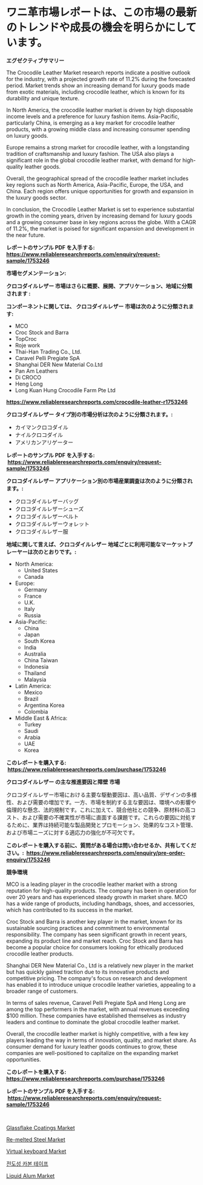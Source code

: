 <p><h1>ワニ革市場レポートは、この市場の最新のトレンドや成長の機会を明らかにしています。</h1></p><p><strong>エグゼクティブサマリー</strong></p>
<p><p>The Crocodile Leather Market research reports indicate a positive outlook for the industry, with a projected growth rate of 11.2% during the forecasted period. Market trends show an increasing demand for luxury goods made from exotic materials, including crocodile leather, which is known for its durability and unique texture.</p><p>In North America, the crocodile leather market is driven by high disposable income levels and a preference for luxury fashion items. Asia-Pacific, particularly China, is emerging as a key market for crocodile leather products, with a growing middle class and increasing consumer spending on luxury goods.</p><p>Europe remains a strong market for crocodile leather, with a longstanding tradition of craftsmanship and luxury fashion. The USA also plays a significant role in the global crocodile leather market, with demand for high-quality leather goods.</p><p>Overall, the geographical spread of the crocodile leather market includes key regions such as North America, Asia-Pacific, Europe, the USA, and China. Each region offers unique opportunities for growth and expansion in the luxury goods sector.</p><p>In conclusion, the Crocodile Leather Market is set to experience substantial growth in the coming years, driven by increasing demand for luxury goods and a growing consumer base in key regions across the globe. With a CAGR of 11.2%, the market is poised for significant expansion and development in the near future.</p></p>
<p><strong>レポートのサンプル PDF を入手する: <a href="https://www.reliableresearchreports.com/enquiry/request-sample/1753246">https://www.reliableresearchreports.com/enquiry/request-sample/1753246</a></strong></p>
<p><strong>市場セグメンテーション:</strong></p>
<p><strong> クロコダイルレザー 市場はさらに概要、展開、アプリケーション、地域に分類されます :</strong></p>
<p><strong>コンポーネントに関しては、 クロコダイルレザー 市場は次のように分類されます: &nbsp;</strong></p>
<p><ul><li>MCO</li><li>Croc Stock and Barra</li><li>TopCroc</li><li>Roje work</li><li>Thai-Han Trading Co., Ltd.</li><li>Caravel Pelli Pregiate SpA</li><li>Shanghai DER New Material Co.Ltd</li><li>Pan Am Leathers</li><li>Di CROCO</li><li>Heng Long</li><li>Long Kuan Hung Crocodile Farm Pte Ltd</li></ul></p>
<p><strong><a href="https://www.reliableresearchreports.com/crocodile-leather-r1753246">https://www.reliableresearchreports.com/crocodile-leather-r1753246</a></strong></p>
<p><strong> クロコダイルレザー タイプ別の市場分析は次のように分類されます。:</strong></p>
<p><ul><li>カイマンクロコダイル</li><li>ナイルクロコダイル</li><li>アメリカンアリゲーター</li></ul></p>
<p><strong>レポートのサンプル PDF を入手する: &nbsp;<a href="https://www.reliableresearchreports.com/enquiry/request-sample/1753246">https://www.reliableresearchreports.com/enquiry/request-sample/1753246</a></strong></p>
<p><strong> クロコダイルレザー アプリケーション別の市場産業調査は次のように分類されます。:</strong></p>
<p><ul><li>クロコダイルレザーバッグ</li><li>クロコダイルレザーシューズ</li><li>クロコダイルレザーベルト</li><li>クロコダイルレザーウォレット</li><li>クロコダイルレザー服</li></ul></p>
<p><strong>地域に関して言えば、クロコダイルレザー 地域ごとに利用可能なマーケットプレーヤーは次のとおりです。:</strong></p>
<p><ul>
    <li>
        North America:
        <ul>
            <li>United States</li>
            <li>Canada</li>
        </ul>
    </li>
    <li>
        Europe:
        <ul>
            <li>Germany</li>
            <li>France</li>
            <li>U.K.</li>
            <li>Italy</li>
            <li>Russia</li>
        </ul>
    </li>
    <li>
        Asia-Pacific:
        <ul>
            <li>China</li>
            <li>Japan</li>
            <li>South Korea</li>
            <li>India</li>
            <li>Australia</li>
            <li>China Taiwan</li>
            <li>Indonesia</li>
            <li>Thailand</li>
            <li>Malaysia</li>
        </ul>
    </li>
    <li>
        Latin America:
        <ul>
            <li>Mexico</li>
            <li>Brazil</li>
            <li>Argentina Korea</li>
            <li>Colombia</li>
        </ul>
    </li>
    <li>
        Middle East & Africa:
        <ul>
            <li>Turkey</li>
            <li>Saudi</li>
            <li>Arabia</li>
            <li>UAE</li>
            <li>Korea</li>
        </ul>
    </li>
    </ul></p>
<p><strong>このレポートを購入する: &nbsp;<a href="https://www.reliableresearchreports.com/purchase/1753246">https://www.reliableresearchreports.com/purchase/1753246</a></strong></p>
<p><strong>クロコダイルレザー の主な推進要因と障壁 市場</strong></p>
<p><p>クロコダイルレザー市場における主要な駆動要因は、高い品質、デザインの多様性、および需要の増加です。一方、市場を制約する主な要因は、環境への影響や倫理的な懸念、法的規制です。これに加えて、競合他社との競争、原材料の高コスト、および需要の不確実性が市場に直面する課題です。これらの要因に対処するために、業界は持続可能な製品開発とプロモーション、効果的なコスト管理、および市場ニーズに対する適応力の強化が不可欠です。</p></p>
<p><strong>このレポートを購入する前に、質問がある場合は問い合わせるか、共有してください。:&nbsp; <a href="https://www.reliableresearchreports.com/enquiry/pre-order-enquiry/1753246">https://www.reliableresearchreports.com/enquiry/pre-order-enquiry/1753246</a></strong></p>
<p><strong>競争環境</strong></p>
<p><p>MCO is a leading player in the crocodile leather market with a strong reputation for high-quality products. The company has been in operation for over 20 years and has experienced steady growth in market share. MCO has a wide range of products, including handbags, shoes, and accessories, which has contributed to its success in the market.</p><p>Croc Stock and Barra is another key player in the market, known for its sustainable sourcing practices and commitment to environmental responsibility. The company has seen significant growth in recent years, expanding its product line and market reach. Croc Stock and Barra has become a popular choice for consumers looking for ethically produced crocodile leather products.</p><p>Shanghai DER New Material Co., Ltd is a relatively new player in the market but has quickly gained traction due to its innovative products and competitive pricing. The company's focus on research and development has enabled it to introduce unique crocodile leather varieties, appealing to a broader range of customers.</p><p>In terms of sales revenue, Caravel Pelli Pregiate SpA and Heng Long are among the top performers in the market, with annual revenues exceeding $100 million. These companies have established themselves as industry leaders and continue to dominate the global crocodile leather market.</p><p>Overall, the crocodile leather market is highly competitive, with a few key players leading the way in terms of innovation, quality, and market share. As consumer demand for luxury leather goods continues to grow, these companies are well-positioned to capitalize on the expanding market opportunities.</p></p>
<p><strong>このレポートを購入する: &nbsp; <a href="https://www.reliableresearchreports.com/purchase/1753246">https://www.reliableresearchreports.com/purchase/1753246</a></strong></p>
<p><strong>レポートのサンプル PDF を入手する: &nbsp;<a href="https://www.reliableresearchreports.com/enquiry/request-sample/1753246">https://www.reliableresearchreports.com/enquiry/request-sample/1753246</a></strong><strong></strong></p>
<p>&nbsp;</p>
<p><p><a href="https://www.linkedin.com/pulse/glassflake-coatings-market-size-2024-2031-global-industrial-jybse?trackingId=YC8eLflSFhPs091wob7FGg%3D%3D">Glassflake Coatings Market</a></p><p><a href="https://www.linkedin.com/pulse/re-melted-steel-market-size-global-industry-overview-segmentation-ohlre?trackingId=1GmiwQt8m6W5SBPRsPh2Gw%3D%3D">Re-melted Steel Market</a></p><p><a href="https://github.com/markusgodoy/Market-Research-Report-List-2/blob/main/virtual-keyboard-market.md">Virtual keyboard Market</a></p><p><a href="https://medium.com/@carmellalang1/%EC%A0%84%EB%8F%84%EC%84%B1-%ED%83%84%EC%86%8C-%ED%85%8C%EC%9D%B4%ED%94%84-%EC%8B%9C%EC%9E%A5-%EA%B7%9C%EB%AA%A8-%EB%B0%8F-%EC%8B%9C%EC%9E%A5-%EB%8F%99%ED%96%A5-%EC%99%84%EB%B2%BD%ED%95%9C-%EC%82%B0%EC%97%85-%EA%B0%9C%EC%9A%94-2024%EB%85%84%EB%B6%80%ED%84%B0-2031%EB%85%84-de66b01ae7d3">전도성 카본 테이프</a></p><p><a href="https://issuu.com/reportprime-2/docs/liquid-alum-market-size-2030.pptx">Liquid Alum Market</a></p></p>